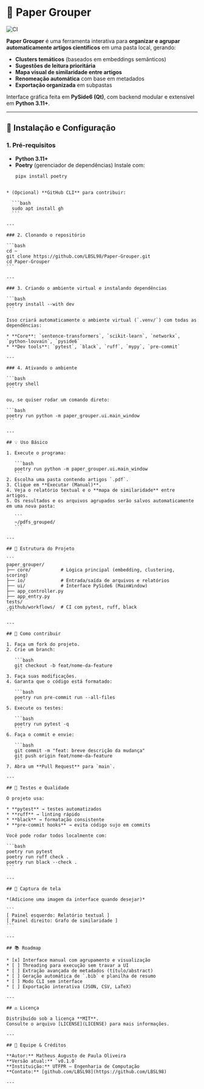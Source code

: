 # 🧠 Paper Grouper

![CI](https://github.com/LBSL98/Paper-Grouper/actions/workflows/ci.yml/badge.svg)

**Paper Grouper** é uma ferramenta interativa para **organizar e agrupar automaticamente artigos científicos** em uma pasta local, gerando:
- **Clusters temáticos** (baseados em embeddings semânticos)
- **Sugestões de leitura prioritária**
- **Mapa visual de similaridade entre artigos**
- **Renomeação automática** com base em metadados
- **Exportação organizada** em subpastas

Interface gráfica feita em **PySide6 (Qt)**, com backend modular e extensível em **Python 3.11+**.

---

## 🚀 Instalação e Configuração

### 1. Pré-requisitos

- **Python 3.11+**
- **Poetry** (gerenciador de dependências)
  Instale com:
  ```bash
  pipx install poetry
````

* (Opcional) **GitHub CLI** para contribuir:

  ```bash
  sudo apt install gh
  ```

---

### 2. Clonando o repositório

```bash
cd ~
git clone https://github.com/LBSL98/Paper-Grouper.git
cd Paper-Grouper
```

---

### 3. Criando o ambiente virtual e instalando dependências

```bash
poetry install --with dev
```

Isso criará automaticamente o ambiente virtual (`.venv/`) com todas as dependências:

* **Core**: `sentence-transformers`, `scikit-learn`, `networkx`, `python-louvain`, `pyside6`
* **Dev tools**: `pytest`, `black`, `ruff`, `mypy`, `pre-commit`

---

### 4. Ativando o ambiente

```bash
poetry shell
```

ou, se quiser rodar um comando direto:

```bash
poetry run python -m paper_grouper.ui.main_window
```

---

## 💡 Uso Básico

1. Execute o programa:

   ```bash
   poetry run python -m paper_grouper.ui.main_window
   ```
2. Escolha uma pasta contendo artigos `.pdf`.
3. Clique em **Executar (Manual)**.
4. Veja o relatório textual e o **mapa de similaridade** entre artigos.
5. Os resultados e os arquivos agrupados serão salvos automaticamente em uma nova pasta:

   ```
   ~/pdfs_grouped/
   ```

---

## 🧩 Estrutura do Projeto

```
paper_grouper/
├── core/           # Lógica principal (embedding, clustering, scoring)
├── io/             # Entrada/saída de arquivos e relatórios
├── ui/             # Interface PySide6 (MainWindow)
├── app_controller.py
├── app_entry.py
tests/
.github/workflows/  # CI com pytest, ruff, black
```

---

## 🧠 Como contribuir

1. Faça um fork do projeto.
2. Crie um branch:

   ```bash
   git checkout -b feat/nome-da-feature
   ```
3. Faça suas modificações.
4. Garanta que o código está formatado:

   ```bash
   poetry run pre-commit run --all-files
   ```
5. Execute os testes:

   ```bash
   poetry run pytest -q
   ```
6. Faça o commit e envie:

   ```bash
   git commit -m "feat: breve descrição da mudança"
   git push origin feat/nome-da-feature
   ```
7. Abra um **Pull Request** para `main`.

---

## 🧪 Testes e Qualidade

O projeto usa:

* **pytest** → testes automatizados
* **ruff** → linting rápido
* **black** → formatação consistente
* **pre-commit hooks** → evita código sujo em commits

Você pode rodar todos localmente com:

```bash
poetry run pytest
poetry run ruff check .
poetry run black --check .
```

---

## 📸 Captura de tela

*(Adicione uma imagem da interface quando desejar)*

```
[ Painel esquerdo: Relatório textual ]
[ Painel direito: Grafo de similaridade ]
```

---

## 📚 Roadmap

* [x] Interface manual com agrupamento e visualização
* [ ] Threading para execução sem travar a UI
* [ ] Extração avançada de metadados (título/abstract)
* [ ] Geração automática de `.bib` e planilha de resumo
* [ ] Modo CLI sem interface
* [ ] Exportação interativa (JSON, CSV, LaTeX)

---

## ⚖️ Licença

Distribuído sob a licença **MIT**.
Consulte o arquivo [LICENSE](LICENSE) para mais informações.

---

## 👥 Equipe & Créditos

**Autor:** Matheus Augusto de Paula Oliveira
**Versão atual:** `v0.1.0`
**Instituição:** UTFPR – Engenharia de Computação
**Contato:** [github.com/LBSL98](https://github.com/LBSL98)

---
